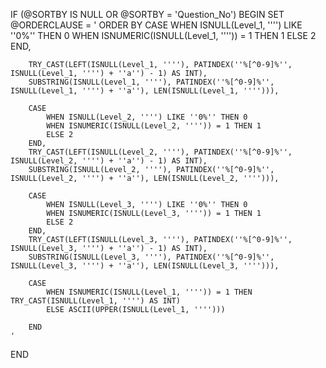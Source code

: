 IF (@SORTBY IS NULL OR @SORTBY = 'Question_No')
BEGIN
    SET @ORDERCLAUSE = '
    ORDER BY
        CASE 
            WHEN ISNULL(Level_1, '''') LIKE ''0%'' THEN 0 
            WHEN ISNUMERIC(ISNULL(Level_1, '''')) = 1 THEN 1 
            ELSE 2 
        END,
        
        TRY_CAST(LEFT(ISNULL(Level_1, ''''), PATINDEX(''%[^0-9]%'', ISNULL(Level_1, '''') + ''a'') - 1) AS INT),
        SUBSTRING(ISNULL(Level_1, ''''), PATINDEX(''%[^0-9]%'', ISNULL(Level_1, '''') + ''a''), LEN(ISNULL(Level_1, ''''))),

        CASE 
            WHEN ISNULL(Level_2, '''') LIKE ''0%'' THEN 0 
            WHEN ISNUMERIC(ISNULL(Level_2, '''')) = 1 THEN 1 
            ELSE 2 
        END,
        TRY_CAST(LEFT(ISNULL(Level_2, ''''), PATINDEX(''%[^0-9]%'', ISNULL(Level_2, '''') + ''a'') - 1) AS INT),
        SUBSTRING(ISNULL(Level_2, ''''), PATINDEX(''%[^0-9]%'', ISNULL(Level_2, '''') + ''a''), LEN(ISNULL(Level_2, ''''))),

        CASE 
            WHEN ISNULL(Level_3, '''') LIKE ''0%'' THEN 0 
            WHEN ISNUMERIC(ISNULL(Level_3, '''')) = 1 THEN 1 
            ELSE 2 
        END,
        TRY_CAST(LEFT(ISNULL(Level_3, ''''), PATINDEX(''%[^0-9]%'', ISNULL(Level_3, '''') + ''a'') - 1) AS INT),
        SUBSTRING(ISNULL(Level_3, ''''), PATINDEX(''%[^0-9]%'', ISNULL(Level_3, '''') + ''a''), LEN(ISNULL(Level_3, ''''))),

        CASE 
            WHEN ISNUMERIC(ISNULL(Level_1, '''')) = 1 THEN TRY_CAST(ISNULL(Level_1, '''') AS INT)
            ELSE ASCII(UPPER(ISNULL(Level_1, '''')))

        END
    '
END